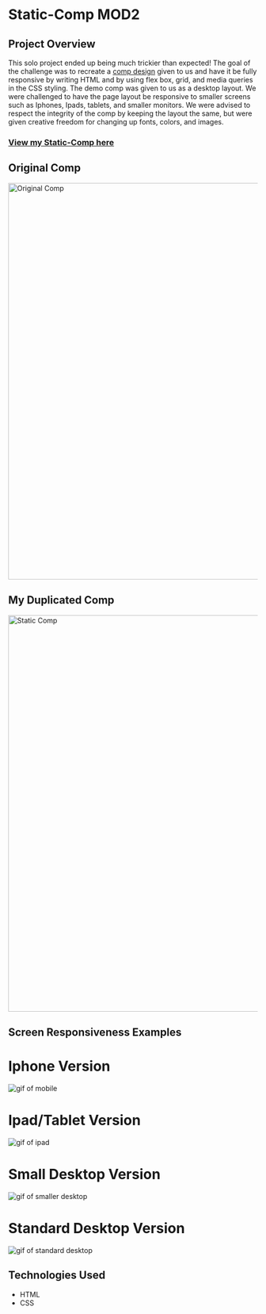 # Static-Comp MOD2

## Project Overview
This solo project ended up being much trickier than expected! The goal of the challenge was to recreate a [comp design](https://frontend.turing.edu/projects/module-1/m1-static-comp) given to us and have it be fully responsive by writing HTML and by using flex box, grid, and media queries in the CSS styling. The demo comp was given to us as a desktop layout. We were challenged to have the page layout be responsive to smaller screens such as Iphones, Ipads, tablets, and smaller monitors. We were advised to respect the integrity of the comp by keeping the layout the same, but were given creative freedom for changing up fonts, colors, and images.

### [View my Static-Comp here](https://e-spitz.github.io/static-comp/)

## Original Comp  
<img src="https://frontend.turing.edu/assets/images/static-comp-challenge-2.jpg" width="800" alt="Original Comp">

## My Duplicated Comp  
<img src="https://imgur.com/a/mHSjfLA" width="800" alt="Static Comp">

## Screen Responsiveness Examples
# Iphone Version
![gif of mobile](https://media.giphy.com/media/04bEC7Iy13nz3Rl4Vn/giphy.gif)

# Ipad/Tablet Version
![gif of ipad](https://media.giphy.com/media/1OeXaiTfctKHqcwv8H/giphy.gif)

# Small Desktop Version
![gif of smaller desktop](https://media.giphy.com/media/r5R8nCqK5LEX9mk0vf/giphy.gif)

# Standard Desktop Version
![gif of standard desktop](https://media.giphy.com/media/jK6HBVLKwZTVKSvGDW/giphy.gif)

## Technologies Used
- HTML
- CSS
